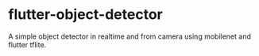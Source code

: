 # flutter-object-detector
A simple object detector in realtime and from camera using mobilenet and flutter tflite. 
